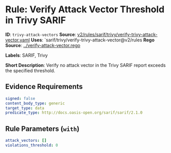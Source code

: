 # Rule: Verify Attack Vector Threshold in Trivy SARIF

**ID**: `trivy-attack-vectors`
**Source**: [v2/rules/sarif/trivy/verify-trivy-attack-vector.yaml](https://github.com/scribe-public/sample-policies/v2/rules/sarif/trivy/verify-trivy-attack-vector.yaml)
**Uses**: `sarif/trivy/verify-trivy-attack-vector@v2/rules
**Rego Source**: [../verify-attack-vector.rego](https://github.com/scribe-public/sample-policies/v2/rules/sarif/trivy/../verify-attack-vector.rego)

**Labels**: SARIF, Trivy

**Short Description**: Verify no attack vector in the Trivy SARIF report exceeds the specified threshold.

## Evidence Requirements

```yaml
signed: false
content_body_type: generic
target_type: data
predicate_type: http://docs.oasis-open.org/sarif/sarif/2.1.0
```
## Rule Parameters (`with`)

```yaml
attack_vectors: []
violations_threshold: 0
```
